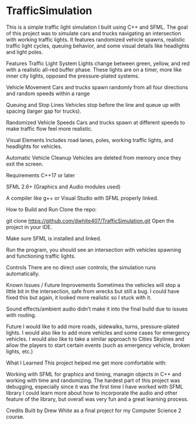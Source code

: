 # TrafficSimulation
This is a simple traffic light simulation I built using C++ and SFML. The goal of this project was to simulate cars and trucks navigating an intersection with working traffic lights. It features randomized vehicle spawns, realistic traffic light cycles, queuing behavior, and some visual details like headlights and light poles.

Features
Traffic Light System
Lights change between green, yellow, and red with a realistic all-red buffer phase.
These lights are on a timer, more like inner city lights, opposed the pressure-plated systems.

Vehicle Movement
Cars and trucks spawn randomly from all four directions and random speeds within a range

Queuing and Stop Lines
Vehicles stop before the line and queue up with spacing (larger gap for trucks).

Randomized Vehicle Speeds
Cars and trucks spawn at different speeds to make traffic flow feel more realistic.

Visual Elements
Includes road lanes, poles, working traffic lights, and headlights for vehicles.

Automatic Vehicle Cleanup
Vehicles are deleted from memory once they exit the screen.

Requirements
C++17 or later

SFML 2.6+ (Graphics and Audio modules used)

A compiler like g++ or Visual Studio with SFML properly linked.

How to Build and Run
Clone the repo:

git clone https://github.com/dwhite407/TrafficSimulation.git
Open the project in your IDE.

Make sure SFML is installed and linked.

Run the program, you should see an intersection with vehicles spawning and functioning traffic lights.

Controls
There are no direct user controls; the simulation runs automatically.

Known Issues / Future Improvements
Sometimes the vehicles will stop a little bit in the intersection, safe from wrecks but still a bug.
I could have fixed this but again, it looked more realistic so I stuck with it. 

Sound effects/ambient audio didn’t make it into the final build due to issues with routing. 

Future I would like to add more roads, sidewalks, turns, pressure-plated lights. I would also like to add more vehicles and some cases for emergency vehicles.
I would also like to take a similar approach to Cities Skylines and allow the players to start certain events (such as emergency vehicle, broken lights, etc.)

What I Learned
This project helped me get more comfortable with:

Working with SFML for graphics and timing, managin objects in C++ and working with time and randomizing.
The hardest part of this project was debugging, especially since it  was the first time I have worked with SFML library
I could learn more about how to incorporate the audio and other feature of the library, but overall was very fun and a 
great learning process.

Credits
Built by Drew White as a final project for my Computer Science 2 course.
